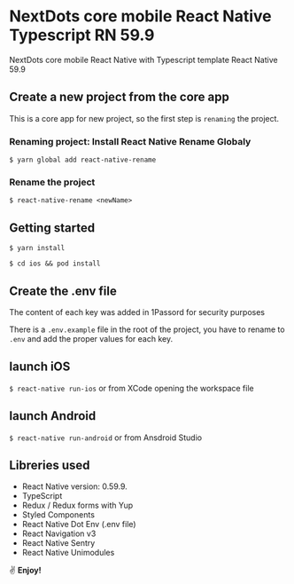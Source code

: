 # NextDots core mobile React Native Typescript RN 59.9

NextDots core mobile React Native with Typescript template React Native 59.9

## Create a new project from the core app

This is a core app for new project, so the first step is `renaming` the project.

### Renaming project: Install React Native Rename Globaly

```
$ yarn global add react-native-rename
```

### Rename the project

```
$ react-native-rename <newName>
```

## Getting started

```
$ yarn install

$ cd ios && pod install
```

## Create the .env file

The content of each key was added in 1Passord for security purposes

There is a `.env.example` file in the root of the project, you have to rename to `.env` and add the proper values for each key.

## launch iOS

`$ react-native run-ios` or from XCode opening the workspace file

## launch Android

`$ react-native run-android` or from Ansdroid Studio

## Libreries used

- React Native version: 0.59.9.
- TypeScript
- Redux / Redux forms with Yup
- Styled Components
- React Native Dot Env (.env file)
- React Navigation v3
- React Native Sentry
- React Native Unimodules

:v: **Enjoy!**
